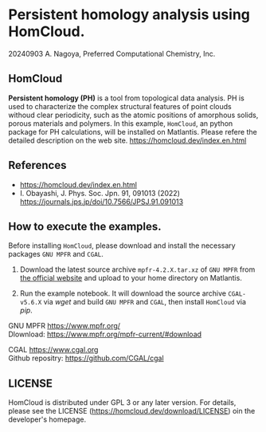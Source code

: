 # Persistent homology analysis using HomCloud.
20240903 A. Nagoya, Preferred Computational Chemistry, Inc.

## HomCloud
**Persistent homology (PH)** is a tool from topological data analysis. PH is used to characterize the complex structural features of point clouds withoud clear periodicity, such as the atomic positions of amorphous solids, porous materials and polymers.
In this example, `HomCloud`, an python package for PH calculations, will be installed on Matlantis. Please refere the detailed description on the web site.
https://homcloud.dev/index.en.html
## References
* https://homcloud.dev/index.en.html
* I. Obayashi, J. Phys. Soc. Jpn. 91, 091013 (2022) https://journals.jps.jp/doi/10.7566/JPSJ.91.091013

## How to execute the examples.

Before installing `HomCloud`, please download and install the necessary packages `GNU MPFR` and `CGAL`.

1. Download the latest source archive `mpfr-4.2.X.tar.xz` of `GNU MPFR` from [the official website](https://www.mpfr.org/) and upload to your home directory on Matlantis.

2. Run the example notebook. It will download the source archive `CGAL-v5.6.X` via *wget* and build `GNU MPFR` and `CGAL`, then install `HomCloud` via *pip*.

GNU MPFR https://www.mpfr.org/ \
Dlownload: https://www.mpfr.org/mpfr-current/#download

CGAL https://www.cgal.org \
Github repositry: https://github.com/CGAL/cgal

## LICENSE
HomCloud is distributed under GPL 3 or any later version. For details, please see the LICENSE (https://homcloud.dev/download/LICENSE) oin the developer's homepage.
